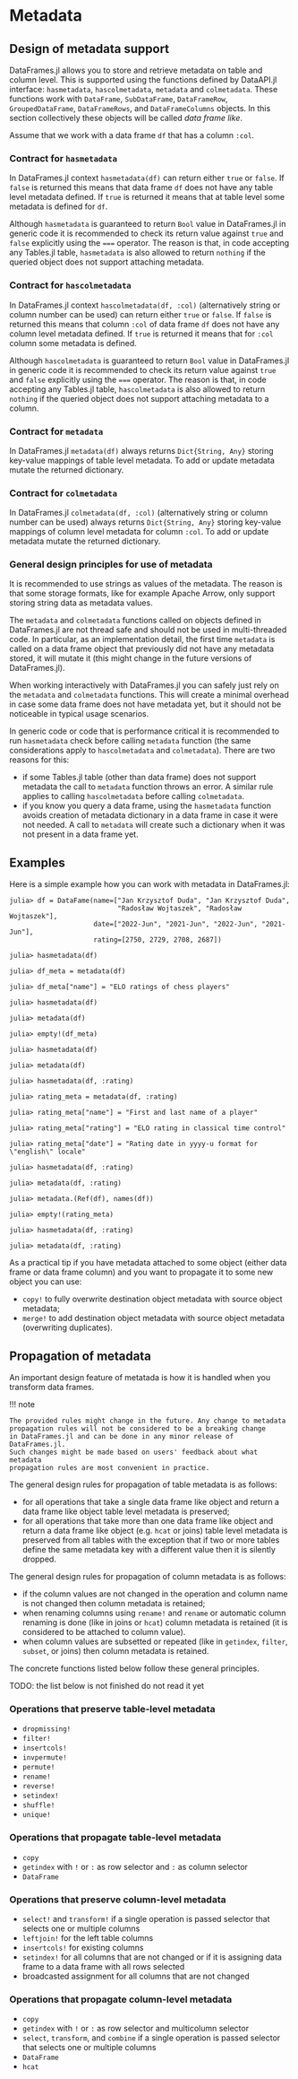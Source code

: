 # Metadata

## Design of metadata support

DataFrames.jl allows you to store and retrieve metadata on table and column
level. This is supported using the functions defined by DataAPI.jl interface:
`hasmetadata`, `hascolmetadata`, `metadata` and `colmetadata`.
These functions work with `DataFrame`, `SubDataFrame`, `DataFrameRow`,
`GroupedDataFrame`, `DataFrameRows`, and `DataFrameColumns` objects. In this
section collectively these objects will be called *data frame like*.

Assume that we work with a data frame `df` that has a column `:col`.

### Contract for `hasmetadata`

In DataFrames.jl context `hasmetadata(df)` can return either `true` or `false`.
If `false` is returned this means that data frame `df` does not have any table
level metadata defined. If `true` is returned it means that at table level some
metadata is defined for `df`.

Although `hasmetadata` is guaranteed to return `Bool` value in DataFrames.jl in
generic code it is recommended to check its return value against `true` and
`false` explicitly using the `===` operator. The reason is that, in code
accepting any Tables.jl table, `hasmetadata` is also allowed to return `nothing`
if the queried object does not support attaching metadata.

### Contract for `hascolmetadata`

In DataFrames.jl context `hascolmetadata(df, :col)` (alternatively string or
column number can be used) can return either `true` or `false`.
If `false` is returned this means that column `:col` of data frame `df` does not
have any column level metadata defined. If `true` is returned it means that for
`:col` column some metadata is defined.

Although `hascolmetadata` is guaranteed to return `Bool` value in DataFrames.jl
in generic code it is recommended to check its return value against `true` and
`false` explicitly using the `===` operator. The reason is that, in code
accepting any Tables.jl table, `hascolmetadata` is also allowed to return
`nothing` if the queried object does not support attaching metadata to a column.

### Contract for `metadata`

In DataFrames.jl `metadata(df)` always returns `Dict{String, Any}` storing
key-value mappings of table level metadata. To add or update metadata mutate
the returned dictionary.

### Contract for `colmetadata`

In DataFrames.jl `colmetadata(df, :col)` (alternatively string or
column number can be used) always returns `Dict{String, Any}` storing
key-value mappings of column level metadata for column `:col`.
To add or update metadata mutate the returned dictionary.

### General design principles for use of metadata

It is recommended to use strings as values of the metadata. The reason
is that some storage formats, like for example Apache Arrow, only support
storing string data as metadata values.

The `metadata` and `colmetadata` functions called on objects defined in
DataFrames.jl are not thread safe and should not be used in multi-threaded code.
In particular, as an implementation detail, the first time `metadata` is called
on a data frame object that previously did not have any metadata stored, it will
mutate it (this might change in the future versions of DataFrames.jl).

When working interactively with DataFrames.jl you can safely just rely on the
`metadata` and `colmetadata` functions. This will create a minimal overhead
in case some data frame does not have metadata yet, but it should not be
noticeable in typical usage scenarios.

In generic code or code that is performance critical it is recommended to run
`hasmetadata` check before calling `metadata` function (the same considerations
apply to `hascolmetadata` and `colmetadata`). There are two reasons for this:

* if some Tables.jl table (other than data frame) does not support metadata the
  call to `metadata` function throws an error. A similar rule applies to calling
  `hascolmetadata` before calling `colmetadata`.
* if you know you query a data frame, using the `hasmetadata` function avoids
  creation of metadata dictionary in a data frame in case it were not needed.
  A call to `metadata` will create such a dictionary when it was not present
  in a data frame yet.

## Examples

Here is a simple example how you can work with metadata in DataFrames.jl:

```jldoctest dataframe
julia> df = DataFame(name=["Jan Krzysztof Duda", "Jan Krzysztof Duda",
                           "Radosław Wojtaszek", "Radosław Wojtaszek"],
                     date=["2022-Jun", "2021-Jun", "2022-Jun", "2021-Jun"],
                     rating=[2750, 2729, 2708, 2687])

julia> hasmetadata(df)

julia> df_meta = metadata(df)

julia> df_meta["name"] = "ELO ratings of chess players"

julia> hasmetadata(df)

julia> metadata(df)

julia> empty!(df_meta)

julia> hasmetadata(df)

julia> metadata(df)

julia> hasmetadata(df, :rating)

julia> rating_meta = metadata(df, :rating)

julia> rating_meta["name"] = "First and last name of a player"

julia> rating_meta["rating"] = "ELO rating in classical time control"

julia> rating_meta["date"] = "Rating date in yyyy-u format for \"english\" locale"

julia> hasmetadata(df, :rating)

julia> metadata(df, :rating)

julia> metadata.(Ref(df), names(df))

julia> empty!(rating_meta)

julia> hasmetadata(df, :rating)

julia> metadata(df, :rating)
```

As a practical tip if you have metadata attached to some object
(either data frame or data frame column) and you want to propagate it to
some new object you can use:
* `copy!` to fully overwrite destination object metadata with source object
  metadata;
* `merge!` to add destination object metadata with source object metadata
  (overwriting duplicates).

## Propagation of metadata

An important design feature of metatada is how it is handled when you transform
data frames.

!!! note

    The provided rules might change in the future. Any change to metadata
    propagation rules will not be considered to be a breaking change
    in DataFrames.jl and can be done in any minor release of DataFrames.jl.
    Such changes might be made based on users' feedback about what metadata
    propagation rules are most convenient in practice.

The general design rules for propagation of table metadata is as follows:
* for all operations that take a single data frame like object
  and return a data frame like object table level metadata is preserved;
* for all operations that take more than one data frame like object
  and return a data frame like object (e.g. `hcat` or joins) table level metadata
  is preserved from all tables with the exception that if two or more tables
  define the same metadata key with a different value then it is silently dropped.

The general design rules for propagation of column metadata is as follows:
* if the column values are not changed in the operation and column name is not
  changed then column metadata is retained;
* when renaming columns using `rename!` and `rename` or automatic column
  renaming is done (like in joins or `hcat`) column metadata is
  retained (it is considered to be attached to column value).
* when column values are subsetted or repeated (like in `getindex`, `filter`,
  `subset`, or joins) then column metadata is retained.

The concrete functions listed below follow these general principles.

TODO: the list below is not finished do not read it yet

### Operations that preserve table-level metadata

* `dropmissing!`
* `filter!`
* `insertcols!`
* `invpermute!`
* `permute!`
* `rename!`
* `reverse!`
* `setindex!`
* `shuffle!`
* `unique!`

### Operations that propagate table-level metadata

* `copy`
* `getindex` with `!` or `:` as row selector and `:` as column selector
* `DataFrame`

### Operations that preserve column-level metadata

* `select!` and `transform!` if a single operation is passed selector
  that selects one or multiple columns
* `leftjoin!` for the left table columns
* `insertcols!` for existing columns
* `setindex!` for all columns that are not changed or if it is assigning data
  frame to a data frame with all rows selected
* broadcasted assignment for all columns that are not changed

### Operations that propagate column-level metadata

* `copy`
* `getindex` with `!` or `:` as row selector and multicolumn selector
* `select`, `transform`, and `combine` if a single operation is passed selector
  that selects one or multiple columns
* `DataFrame`
* `hcat`
